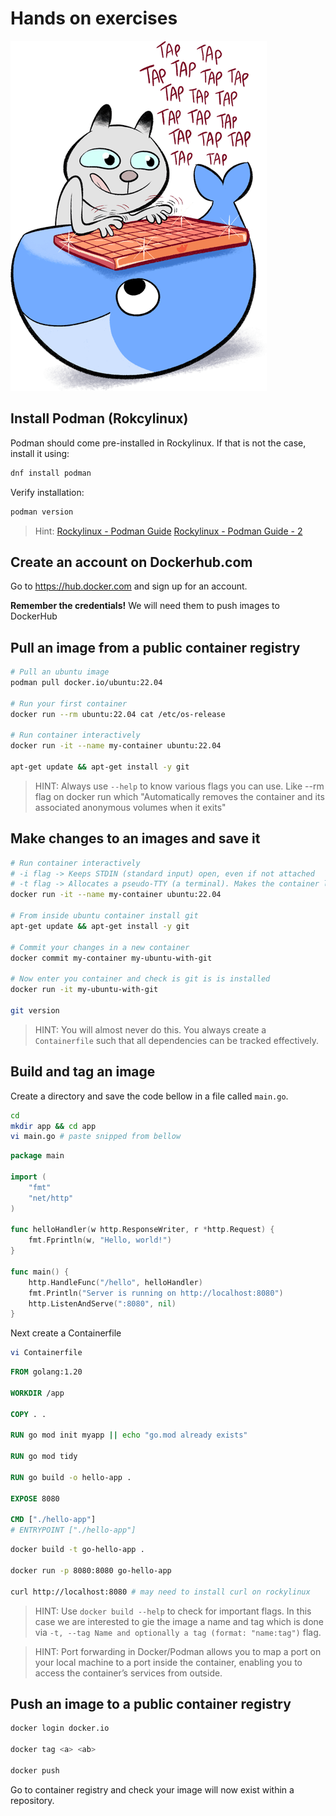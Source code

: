 # Hands on exercises

![Cat with keyboard](../_img/tuto-docker.png "Let's create some containers")

## Install Podman (Rokcylinux)

Podman should come pre-installed in Rockylinux. If that is not the case, install it using:

```bash
dnf install podman
```

Verify installation: 

```bash
podman version
```

> Hint: [Rockylinux - Podman Guide](https://docs.rockylinux.org/guides/containers/podman_guide/)
[Rockylinux - Podman Guide - 2](https://docs.rockylinux.org/gemstones/containers/podman/)

## Create an account on Dockerhub.com

Go to https://hub.docker.com and sign up for an account. 

**Remember the credentials!** We will need them to push images to DockerHub

## Pull an image from a public container registry

```bash
# Pull an ubuntu image
podman pull docker.io/ubuntu:22.04

# Run your first container
docker run --rm ubuntu:22.04 cat /etc/os-release

# Run container interactively
docker run -it --name my-container ubuntu:22.04

apt-get update && apt-get install -y git
```

>HINT: Always use `--help` to know various flags you can use. Like --rm flag on docker run which "Automatically removes the container and its associated anonymous volumes when it exits"

## Make changes to an images and save it

```bash
# Run container interactively
# -i flag -> Keeps STDIN (standard input) open, even if not attached
# -t flag -> Allocates a pseudo-TTY (a terminal). Makes the container look and feel like a real terminal session.
docker run -it --name my-container ubuntu:22.04

# From inside ubuntu container install git
apt-get update && apt-get install -y git

# Commit your changes in a new container
docker commit my-container my-ubuntu-with-git

# Now enter you container and check is git is is installed
docker run -it my-ubuntu-with-git

git version
```

>HINT: You will almost never do this. You always create a `Containerfile` such that all dependencies can be tracked effectively.

## Build and tag an image

Create a directory and save the code bellow in a file called `main.go`.

```bash
cd 
mkdir app && cd app
vi main.go # paste snipped from bellow
```

```go
package main

import (
	"fmt"
	"net/http"
)

func helloHandler(w http.ResponseWriter, r *http.Request) {
	fmt.Fprintln(w, "Hello, world!")
}

func main() {
	http.HandleFunc("/hello", helloHandler)
	fmt.Println("Server is running on http://localhost:8080")
	http.ListenAndServe(":8080", nil)
}
```

Next create a Containerfile

```bash
vi Containerfile
```

```Dockerfile
FROM golang:1.20

WORKDIR /app

COPY . .

RUN go mod init myapp || echo "go.mod already exists"

RUN go mod tidy

RUN go build -o hello-app .

EXPOSE 8080

CMD ["./hello-app"]
# ENTRYPOINT ["./hello-app"]
```

```bash
docker build -t go-hello-app .

docker run -p 8080:8080 go-hello-app

curl http://localhost:8080 # may need to install curl on rockylinux
```

>HINT: Use `docker build --help` to check for important flags. In this case we are interested to gie the image a name and tag which is done via  `-t, --tag Name and optionally a tag (format: "name:tag")` flag.     

>HINT: Port forwarding in Docker/Podman allows you to map a port on your local machine to a port inside the container, enabling you to access the container’s services from outside.

## Push an image to a public container registry

```bash
docker login docker.io

docker tag <a> <ab>

docker push 
```

Go to container registry and check your image will now exist within a repository.